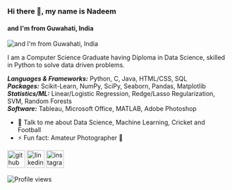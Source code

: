 ### Hi there 👋, my name is Nadeem
#### and I'm from Guwahati, India 
![and I'm from Guwahati, India](https://camo.githubusercontent.com/992babdffd8c74a1502de375fbdf7e4d54773242/68747470733a2f2f6d656469612e67697068792e636f6d2f6d656469612f53576f536b4e36447854737a71494b4571762f67697068792e676966)

I am a Computer Science Graduate having Diploma in Data Science, skilled in Python to solve data driven problems.

***Languages & Frameworks:*** Python, C, Java, HTML/CSS, SQL <br>
***Packages:*** Scikit-Learn, NumPy, SciPy, Seaborn, Pandas, Matplotlib <br>
***Statistics/ML:*** Linear/Logistic Regression, Redge/Lasso Regularization, SVM, Random Forests <br>
***Software:*** Tableau, Microsoft Office, MATLAB, Adobe Photoshop 

- 💬 Talk to me about Data Science, Machine Learning, Cricket and Football  
- ⚡ Fun fact: Amateur Photographer 🌼


[<img src='https://cdn.jsdelivr.net/npm/simple-icons@3.0.1/icons/github.svg' alt='github' height='40'>](https://github.com/snozh5)  [<img src='https://cdn.jsdelivr.net/npm/simple-icons@3.0.1/icons/linkedin.svg' alt='linkedin' height='40'>](https://www.linkedin.com/in/syedhaque5/)  [<img src='https://cdn.jsdelivr.net/npm/simple-icons@3.0.1/icons/instagram.svg' alt='instagram' height='40'>](https://www.instagram.com/snozh/)  

![Profile views](https://gpvc.arturio.dev/snozh5)  
